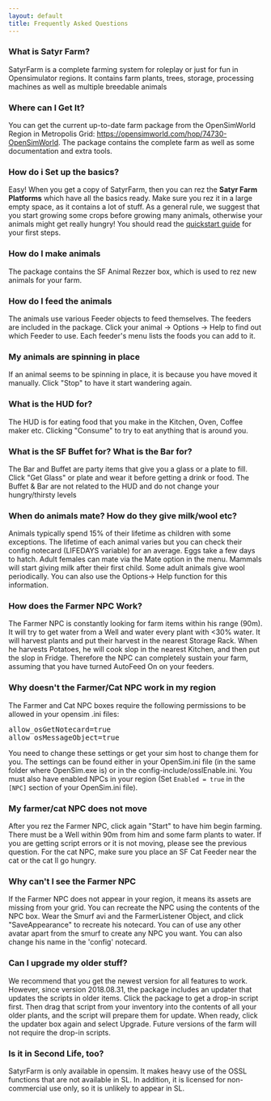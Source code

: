 ```yaml
---
layout: default
title: Frequently Asked Questions
---
```

### What is Satyr Farm?

SatyrFarm is a complete farming system for roleplay or just for fun in Opensimulator regions. It contains farm plants, trees, storage, processing machines as well as multiple breedable animals

### Where can I Get It?
You can get the current up-to-date farm package from the OpenSimWorld Region in Metropolis Grid: https://opensimworld.com/hop/74730-OpenSimWorld. The package contains the complete farm as well as some documentation and extra tools. 

### How do i Set up the basics?
Easy! When you get a copy of SatyrFarm, then you can rez the <b>Satyr Farm Platforms</b> which have all the basics ready. Make sure you rez it in a large empty space, as it contains a lot of stuff.  As a general rule, we suggest that you start growing some crops before growing many animals, otherwise your animals might get really hungry! You should read the <a href="/quickstart">quickstart guide</a> for your first steps.

### How do I make animals ###
The package contains the SF Animal Rezzer box, which is used to rez new animals for your farm. 

### How do I feed the animals ###
The animals use various Feeder objects to feed themselves. The feeders are included in the package. Click your animal -> Options -> Help to find out which Feeder to use. Each feeder's menu lists the foods you can add to it.

### My animals are spinning in place
If an  animal seems to be spinning in place, it is because you have moved it manually. Click "Stop"  to  have it start wandering again.

### What is the HUD for? ###
The  HUD  is for eating food that you make in the Kitchen, Oven, Coffee maker etc. Clicking "Consume" to try to eat anything that is around you. 

### What is the SF Buffet for? What is the Bar for? ###
The Bar and Buffet are party items that give you a glass or a plate to fill. Click "Get Glass" or plate and wear it  before getting a drink or food. The Buffet & Bar are not related to the HUD and do not change your hungry/thirsty levels

### When do animals mate? How do they give milk/wool etc? ###
Animals typically spend 15% of their lifetime as children with some exceptions. The lifetime of each animal varies but you can check their config notecard (LIFEDAYS variable) for an average. Eggs take a few days to hatch. Adult females can mate via the Mate option in the menu. Mammals will start giving milk after their first child. Some adult animals give wool periodically. You can also use the Options-> Help function for this information.

### How does the Farmer NPC Work?
The Farmer NPC is constantly looking for farm items within his range (90m). It will try to get water from a Well and water every plant with <30% water. It will harvest plants and put their harvest in the nearest Storage Rack. When he harvests Potatoes, he will cook slop in the nearest Kitchen, and then put the slop in Fridge. Therefore the NPC can completely sustain your farm, assuming that you have turned AutoFeed On on your feeders.

### Why doesn't the Farmer/Cat NPC work in my region
The Farmer and Cat NPC boxes require the following permissions to be allowed in your opensim .ini  files:
<pre>
allow_osGetNotecard=true
allow_osMessageObject=true
</pre>
You need to change these settings or get your sim host to change them for you. The settings can be found either in your OpenSim.ini file (in the same folder where OpenSim.exe is)  or in the config-include/osslEnable.ini. You must also have enabled NPCs in your region (Set `Enabled = true` in the `[NPC]` section of your OpenSim.ini file).  

### My farmer/cat NPC does not move ###
After you rez the Farmer NPC, click again "Start" to have him begin farming. There must be a Well within 90m from him and some farm plants to water. If you are getting script errors or it is not moving, please see the previous question. For the cat NPC, make sure you place an SF Cat Feeder near the cat or the cat ll go hungry.

### Why can't I see the Farmer NPC
If the Farmer NPC does not appear in your region, it means its assets are missing from your grid. You can recreate the NPC using the contents of the NPC box. Wear the Smurf avi and the FarmerListener Object, and click "SaveAppearance" to recreate his notecard. You can of use any other avatar apart from the smurf to create any NPC you want. You can also change his name in the 'config' notecard.

### Can I upgrade my older stuff? 
We recommend that you get the newest version  for all features to work. However, since version 2018.08.31, the package includes an updater that updates the scripts in older items. Click the package to get a drop-in script first. Then drag that script from your inventory into the contents of all your older plants, and the script will prepare them for update. When ready, click the updater box again and select Upgrade. Future versions of the farm will not require the drop-in scripts. 

### Is it in Second Life, too?

SatyrFarm is only available in opensim. It makes heavy use of the OSSL functions that are not available in SL. In addition, it is licensed for non-commercial use only, so it is unlikely to appear in SL. 
